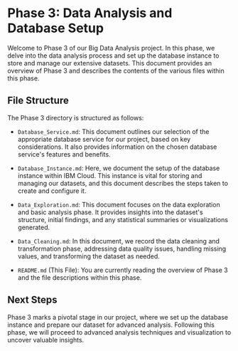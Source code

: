 # Phase 3: Data Analysis and Database Setup

Welcome to Phase 3 of our Big Data Analysis project. In this phase, we delve into the data analysis process and set up the database instance to store and manage our extensive datasets. This document provides an overview of Phase 3 and describes the contents of the various files within this phase.

## File Structure
The Phase 3 directory is structured as follows:

- `Database_Service.md`: This document outlines our selection of the appropriate database service for our project, based on key considerations. It also provides information on the chosen database service's features and benefits.

- `Database_Instance.md`: Here, we document the setup of the database instance within IBM Cloud. This instance is vital for storing and managing our datasets, and this document describes the steps taken to create and configure it.

- `Data_Exploration.md`: This document focuses on the data exploration and basic analysis phase. It provides insights into the dataset's structure, initial findings, and any statistical summaries or visualizations generated.

- `Data_Cleaning.md`: In this document, we record the data cleaning and transformation phase, addressing data quality issues, handling missing values, and transforming the dataset as needed.

- `README.md` (This File): You are currently reading the overview of Phase 3 and the file descriptions within this phase.

## Next Steps
Phase 3 marks a pivotal stage in our project, where we set up the database instance and prepare our dataset for advanced analysis. Following this phase, we will proceed to advanced analysis techniques and visualization to uncover valuable insights.


